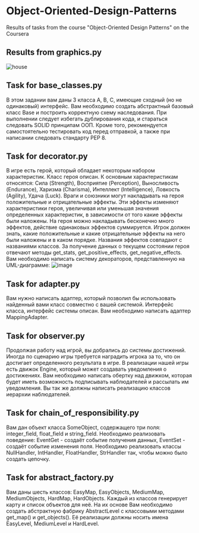# Object-Oriented-Design-Patterns

Results of tasks from the course "Object-Oriented Design Patterns" on the Coursera

## Results from graphics.py
![house](https://user-images.githubusercontent.com/43314418/128162375-cb16bcf3-0c44-4b65-bbd1-61e5afeef2ea.png)

## Task for base_classes.py
В этом задании вам даны 3 класса A, B, C, имеющие сходный (но не одинаковый) интерфейс. Вам необходимо создать абстрактный базовый класс Base и построить корректную схему наследования. При выполнении следует избегать дублирования кода, и стараться следовать SOLID принципам ООП. Кроме того, рекомендуется самостоятельно тестировать код перед отправкой, а также при написании следовать стандарту PEP 8.

## Task for decorator.py
В игре есть герой, который обладает некоторым набором характеристик. Класс героя описан. К основным характеристикам относятся: Сила (Strength), Восприятие (Perception), Выносливость (Endurance), Харизма (Charisma), Интеллект (Intelligence), Ловкость (Agility), Удача (Luck). Враги и союзники могут накладывать на героя положительные и отрицательные эффекты. Эти эффекты изменяют характеристики героя,  увеличивая или уменьшая значения определенных характеристик, в зависимости от того какие эффекты были наложены.  На героя можно накладывать бесконечно много эффектов, действие одинаковых эффектов суммируется. Игрок должен знать, какие положительные и какие отрицательные эффекты на него были наложены и в каком порядке. Названия эффектов совпадают с названиями классов. За получение данных о текущем состоянии героя отвечают методы get_stats, get_positive_effects,  get_negative_effects. Вам необходимо написать систему декораторов, представленную на UML-диаграмме:
![image](https://user-images.githubusercontent.com/43314418/132123155-cf5b40de-25a6-4ca3-b162-518ec99fd44b.png)

## Task for adapter.py
Вам нужно написать адаптер, который позволил бы использовать найденный вами класс совместно с вашей системой. Интерфейс класса, интерфейс системы описан. Вам необходимо написать адаптер MappingAdapter.

## Task for observer.py
Продолжая работу над игрой, вы добрались до системы достижений. Иногда по сценарию игры требуется наградить игрока за то, что он достигает определенного результата в игре. В реализации нашей игры есть движок Engine, который может создавать уведомления о достижениях. Вам необходимо написать обертку над движком, которая будет иметь возможность подписывать наблюдателей и рассылать им уведомления. Вы так же должны написать реализацию классов иерархии наблюдателей.

## Task for chain_of_responsibility.py
Вам дан объект класса SomeObject, содержащего три поля: integer_field, float_field и string_field. Необходимо реализовать поведение: EventGet - создаёт событие получения данных, EventSet - создаёт событие изменения поля. Необходимо реализовать классы NullHandler, IntHandler, FloatHandler, StrHandler так, чтобы можно было создать цепочку.

## Task for abstract_factory.py
Вам даны шесть классов: EasyMap, EasyObjects, MediumMap, MediumObjects, HardMap, HardObjects. Каждый из классов генерирует карту и список объектов для неё. На их основе Вам необходимо создать абстрактную фабрику AbstractLevel c классовыми методами get_map() и get_objects(). Её реализации должны носить имена EasyLevel, MediumLevel и HardLevel.
